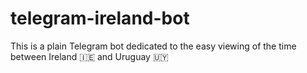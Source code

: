 # telegram-ireland-bot
This is a plain Telegram bot dedicated to the easy viewing of the time between Ireland 🇮🇪 and Uruguay 🇺🇾
